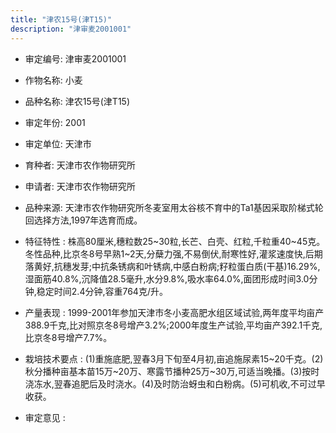 ```yaml
---
title: "津农15号(津T15)"
description: "津审麦2001001"
---
```

* 审定编号:  津审麦2001001

*  作物名称:  小麦

*  品种名称:  津农15号(津T15)

*  审定年份:  2001

*  审定单位:  天津市

* 育种者:  天津市农作物研究所

*  申请者:  天津市农作物研究所

*  品种来源:  天津市农作物研究所冬麦室用太谷核不育中的Ta1基因采取阶梯式轮回选择方法,1997年选育而成。

*  特征特性 : 
株高80厘米,穗粒数25~30粒,长芒、白壳、红粒,千粒重40~45克。冬性品种,比京冬8号早熟1~2天,分蘖力强,不易倒伏,耐寒性好,灌浆速度快,后期落黄好,抗穗发芽;中抗条锈病和叶锈病,中感白粉病;籽粒蛋白质(干基)16.29%,湿面筋40.8%,沉降值28.5毫升,水分9.8%,吸水率64.0%,面团形成时间3.0分钟,稳定时间2.4分钟,容重764克/升。
 
*  产量表现 : 
1999-2001年参加天津市冬小麦高肥水组区域试验,两年度平均亩产388.9千克,比对照京冬8号增产3.2%;2000年度生产试验,平均亩产392.1千克,比京冬8号增产7.7%。

*  栽培技术要点 : 
(1)重施底肥,翌春3月下旬至4月初,亩追施尿素15~20千克。(2)秋分播种亩基本苗15万~20万、寒露节播种25万~30万,可适当晚播。(3)按时浇冻水,翌春追肥后及时浇水。(4)及时防治蚜虫和白粉病。(5)可机收,不可过早收获。

*  审定意见 : 

